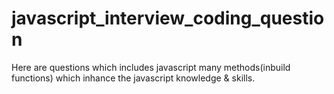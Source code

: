 # javascript_interview_coding_question
Here are questions which includes javascript many methods(inbuild functions) which inhance the javascript knowledge &amp; skills.
